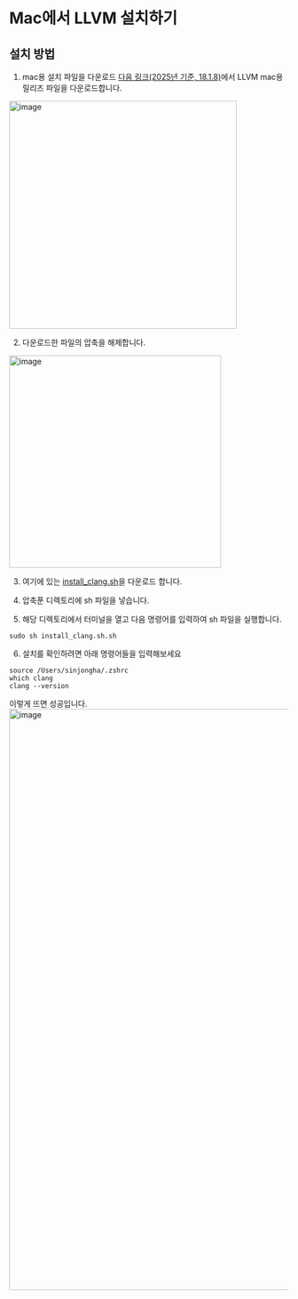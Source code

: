 # Mac에서 LLVM 설치하기

## 설치 방법

1. mac용 설치 파일을 다운로드
[다음 링크(2025년 기준, 18.1.8)](https://github.com/llvm/llvm-project/releases/tag/llvmorg-18.1.8)에서 LLVM mac용 릴리즈 파일을 다운로드합니다.

  <img width="410" alt="image" src="https://github.com/user-attachments/assets/f822a826-929c-4a1a-833e-db05a526b364" />

2. 다운로드한 파일의 압축을 해제합니다.

  <img width="382" alt="image" src="https://github.com/user-attachments/assets/e786f79e-a8aa-4f20-bd68-9f13134a3462" />

3. 여기에 있는 [install_clang.sh](https://github.com/twglhk/pocu-wiki/blob/main/comp2200/macOS_clang_install/install_clang.sh.sh)을 다운로드 합니다.

4. 압축푼 디렉토리에 sh 파일을 넣습니다.

5. 해당 디렉토리에서 터미널을 열고 다음 명령어를 입력하여 sh 파일을 실행합니다.
```
sudo sh install_clang.sh.sh
```

6. 설치를 확인하려면 아래 명령어들을 입력해보세요
```
source /Users/sinjongha/.zshrc
which clang
clang --version
```
  이렇게 뜨면 성공입니다.
<img width="1046" alt="image" src="https://github.com/user-attachments/assets/35e08d91-ef97-41c9-986e-18c6504abd73" />
